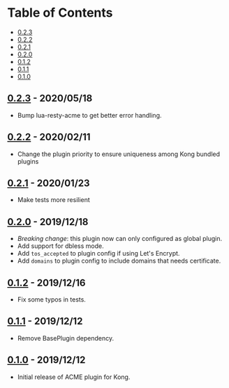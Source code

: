 # Table of Contents

- [0.2.3](#023---20200518)
- [0.2.2](#022---20200211)
- [0.2.1](#021---20200123)
- [0.2.0](#020---20191218)
- [0.1.2](#012---20191216)
- [0.1.1](#011---20191212)
- [0.1.0](#010---20191212)

##  [0.2.3] - 2020/05/18

- Bump lua-resty-acme to get better error handling.

##  [0.2.2] - 2020/02/11

- Change the plugin priority to ensure uniqueness among Kong bundled plugins

##  [0.2.1] - 2020/01/23

- Make tests more resilient

##  [0.2.0] - 2019/12/18

- *Breaking change*: this plugin now can only configured as global plugin.
- Add support for dbless mode.
- Add `tos_accepted` to plugin config if using Let's Encrypt.
- Add `domains` to plugin config to include domains that needs certificate.

##  [0.1.2] - 2019/12/16

- Fix some typos in tests.

##  [0.1.1] - 2019/12/12

- Remove BasePlugin dependency.

##  [0.1.0] - 2019/12/12

- Initial release of ACME plugin for Kong.

[0.2.3]: https://github.com/Kong/kong-plugin-acme/compare/0.2.2...0.2.3
[0.2.2]: https://github.com/Kong/kong-plugin-acme/compare/0.2.1...0.2.2
[0.2.1]: https://github.com/Kong/kong-plugin-acme/compare/0.2.0...0.2.1
[0.2.0]: https://github.com/Kong/kong-plugin-acme/compare/0.1.2...0.2.0
[0.1.2]: https://github.com/Kong/kong-plugin-acme/compare/0.1.1...0.1.2
[0.1.1]: https://github.com/Kong/kong-plugin-acme/compare/0.1.0...0.1.1
[0.1.0]: https://github.com/Kong/kong-plugin-acme/commit/8b250b72218a350b71723670005c3c355e5d73b4
